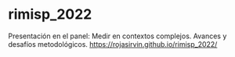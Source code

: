 # rimisp_2022
Presentación en el panel: Medir en contextos complejos. Avances y desafíos metodológicos.
https://rojasirvin.github.io/rimisp_2022/
